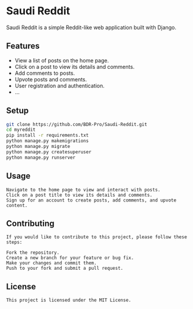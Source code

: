 # Saudi Reddit

Saudi Reddit is a simple Reddit-like web application built with Django.

## Features

- View a list of posts on the home page.
- Click on a post to view its details and comments.
- Add comments to posts.
- Upvote posts and comments.
- User registration and authentication.
- ...

## Setup

   ```bash
   git clone https://github.com/BDR-Pro/Saudi-Reddit.git
   cd myreddit
   pip install -r requirements.txt
   python manage.py makemigrations
   python manage.py migrate
   python manage.py createsuperuser
   python manage.py runserver
   ```


## Usage
    Navigate to the home page to view and interact with posts.
    Click on a post title to view its details and comments.
    Sign up for an account to create posts, add comments, and upvote content.
## Contributing
    If you would like to contribute to this project, please follow these steps:
    
    Fork the repository.
    Create a new branch for your feature or bug fix.
    Make your changes and commit them.
    Push to your fork and submit a pull request.
## License
    This project is licensed under the MIT License.
